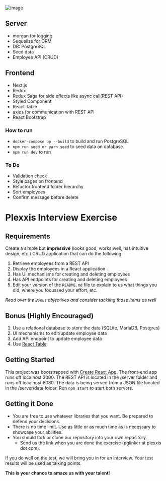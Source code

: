 
![image](https://user-images.githubusercontent.com/20268356/68001649-59b7d280-fc3b-11e9-866c-672f6126c606.png)
## Server
- morgan for logging
- Sequelize for ORM
- DB: PostgreSQL
- Seed data
- Employee API (CRUD)

## Frontend
- Next.js
- Redux
- Redux Saga for side effects like async call(REST API)
- Styled Component
- React Table
- axios for communication with REST API
- React Bootstrap

### How to run
- `docker-compose up --build` to build and run PostgreSQL
- `npm run seed or yarn seed` to seed data on database
- `npm run dev` to run

### To Do
- Validation check
- Style pages on frontend
- Refactor frontend folder hierarchy
- Sort employees
- Confirm message before delete

# Plexxis Interview Exercise

## Requirements
Create a simple but __impressive__ (looks good, works well, has intuitive design, etc.) CRUD application that can do the following:

1) Retrieve employees from a REST API  
2) Display the employees in a React application  
3) Has UI mechanisms for creating and deleting employees  
4) Has API endpoints for creating and deleting employees  
5) Edit your version of the `README.md` file to explain to us what things you did, where you focussed your effort, etc.

*Read over the `Bonus` objectives and consider tackling those items as well*

## Bonus (Highly Encouraged)

1) Use a relational database to store the data (SQLite, MariaDB, Postgres)  
2) UI mechanisms to edit/update employee data  
3) Add API endpoint to update employee data  
4) Use [React Table](https://react-table.js.org)  

## Getting Started
This project was bootstrapped with [Create React App](https://github.com/facebookincubator/create-react-app). The front-end app runs off localhost:3000. The REST API is located in the /server folder and runs off localhost:8080. The data is being served from a JSON file located in the /server/data folder. Run `npm start` to start both servers.

## Getting it Done
* You are free to use whatever libraries that you want. Be prepared to defend your decisions.
* There is no time limit. Use as little or as much time as is necessary to showcase your abilities.
* You should fork or clone our repository into your own repository.
  * Send us the link when you are done the exercise (pglinker at plexxis dot com).

If you do well on the test, we will bring you in for an interview. Your test results will be used as talking points.  

 __This is your chance to amaze us with your talent!__
